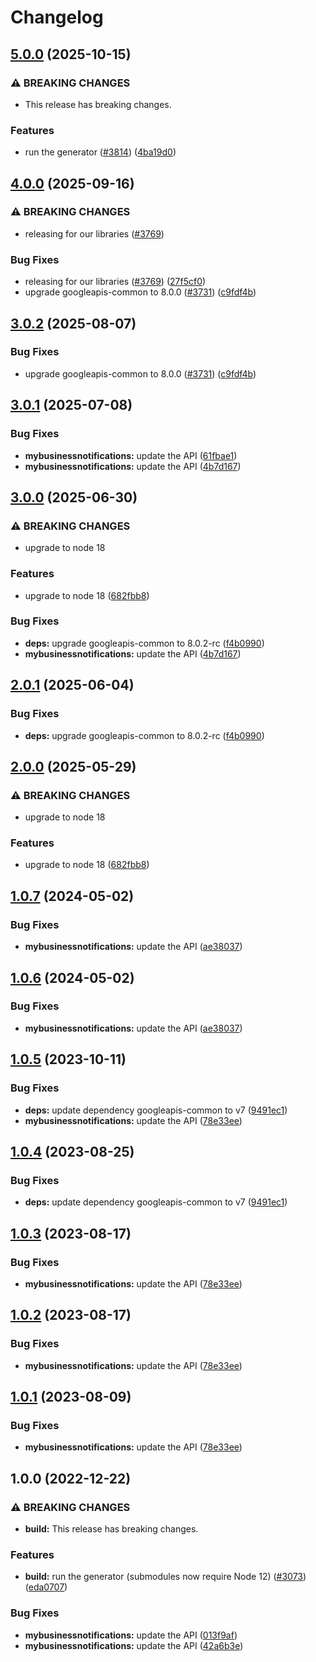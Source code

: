 # Changelog

## [5.0.0](https://github.com/googleapis/google-api-nodejs-client/compare/mybusinessnotifications-v4.0.0...mybusinessnotifications-v5.0.0) (2025-10-15)


### ⚠ BREAKING CHANGES

* This release has breaking changes.

### Features

* run the generator ([#3814](https://github.com/googleapis/google-api-nodejs-client/issues/3814)) ([4ba19d0](https://github.com/googleapis/google-api-nodejs-client/commit/4ba19d068b2b8deb28d773ebc6a3418f5e4a7162))

## [4.0.0](https://github.com/googleapis/google-api-nodejs-client/compare/mybusinessnotifications-v3.0.1...mybusinessnotifications-v4.0.0) (2025-09-16)


### ⚠ BREAKING CHANGES

* releasing for our libraries ([#3769](https://github.com/googleapis/google-api-nodejs-client/issues/3769))

### Bug Fixes

* releasing for our libraries ([#3769](https://github.com/googleapis/google-api-nodejs-client/issues/3769)) ([27f5cf0](https://github.com/googleapis/google-api-nodejs-client/commit/27f5cf0a0190a5e8e8bf970f7a7cf77c409f093e))
* upgrade googleapis-common to 8.0.0  ([#3731](https://github.com/googleapis/google-api-nodejs-client/issues/3731)) ([c9fdf4b](https://github.com/googleapis/google-api-nodejs-client/commit/c9fdf4b34d6c9bcf608eee35dd281d4680be9797))

## [3.0.2](https://github.com/googleapis/google-api-nodejs-client/compare/mybusinessnotifications-v3.0.1...mybusinessnotifications-v3.0.2) (2025-08-07)


### Bug Fixes

* upgrade googleapis-common to 8.0.0  ([#3731](https://github.com/googleapis/google-api-nodejs-client/issues/3731)) ([c9fdf4b](https://github.com/googleapis/google-api-nodejs-client/commit/c9fdf4b34d6c9bcf608eee35dd281d4680be9797))

## [3.0.1](https://github.com/googleapis/google-api-nodejs-client/compare/mybusinessnotifications-v3.0.0...mybusinessnotifications-v3.0.1) (2025-07-08)


### Bug Fixes

* **mybusinessnotifications:** update the API ([61fbae1](https://github.com/googleapis/google-api-nodejs-client/commit/61fbae196e03ee4f01f13166d1a0ba7c8f47ba1f))
* **mybusinessnotifications:** update the API ([4b7d167](https://github.com/googleapis/google-api-nodejs-client/commit/4b7d1677a61c48f12855b4402ff0c7ae861a33a0))

## [3.0.0](https://github.com/googleapis/google-api-nodejs-client/compare/mybusinessnotifications-v2.0.1...mybusinessnotifications-v3.0.0) (2025-06-30)


### ⚠ BREAKING CHANGES

* upgrade to node 18

### Features

* upgrade to node 18 ([682fbb8](https://github.com/googleapis/google-api-nodejs-client/commit/682fbb869189ae92b3e9a194d37d0548af0c1f92))


### Bug Fixes

* **deps:** upgrade googleapis-common to 8.0.2-rc ([f4b0990](https://github.com/googleapis/google-api-nodejs-client/commit/f4b099071040cfbcfe4a2e7d487d45ee93b369e0))
* **mybusinessnotifications:** update the API ([4b7d167](https://github.com/googleapis/google-api-nodejs-client/commit/4b7d1677a61c48f12855b4402ff0c7ae861a33a0))

## [2.0.1](https://github.com/googleapis/google-api-nodejs-client/compare/mybusinessnotifications-v2.0.0...mybusinessnotifications-v2.0.1) (2025-06-04)


### Bug Fixes

* **deps:** upgrade googleapis-common to 8.0.2-rc ([f4b0990](https://github.com/googleapis/google-api-nodejs-client/commit/f4b099071040cfbcfe4a2e7d487d45ee93b369e0))

## [2.0.0](https://github.com/googleapis/google-api-nodejs-client/compare/mybusinessnotifications-v1.0.7...mybusinessnotifications-v2.0.0) (2025-05-29)


### ⚠ BREAKING CHANGES

* upgrade to node 18

### Features

* upgrade to node 18 ([682fbb8](https://github.com/googleapis/google-api-nodejs-client/commit/682fbb869189ae92b3e9a194d37d0548af0c1f92))

## [1.0.7](https://github.com/googleapis/google-api-nodejs-client/compare/mybusinessnotifications-v1.0.6...mybusinessnotifications-v1.0.7) (2024-05-02)


### Bug Fixes

* **mybusinessnotifications:** update the API ([ae38037](https://github.com/googleapis/google-api-nodejs-client/commit/ae38037c11139e45813fd0306e3357129b036e1d))

## [1.0.6](https://github.com/googleapis/google-api-nodejs-client/compare/mybusinessnotifications-v1.0.5...mybusinessnotifications-v1.0.6) (2024-05-02)


### Bug Fixes

* **mybusinessnotifications:** update the API ([ae38037](https://github.com/googleapis/google-api-nodejs-client/commit/ae38037c11139e45813fd0306e3357129b036e1d))

## [1.0.5](https://github.com/googleapis/google-api-nodejs-client/compare/mybusinessnotifications-v1.0.4...mybusinessnotifications-v1.0.5) (2023-10-11)


### Bug Fixes

* **deps:** update dependency googleapis-common to v7 ([9491ec1](https://github.com/googleapis/google-api-nodejs-client/commit/9491ec1cdc3c413e7d73edcfcd59cf5c28a7c855))
* **mybusinessnotifications:** update the API ([78e33ee](https://github.com/googleapis/google-api-nodejs-client/commit/78e33ee56876c7920358c9a92363762e6a6a04b0))

## [1.0.4](https://github.com/googleapis/google-api-nodejs-client/compare/mybusinessnotifications-v1.0.3...mybusinessnotifications-v1.0.4) (2023-08-25)


### Bug Fixes

* **deps:** update dependency googleapis-common to v7 ([9491ec1](https://github.com/googleapis/google-api-nodejs-client/commit/9491ec1cdc3c413e7d73edcfcd59cf5c28a7c855))

## [1.0.3](https://github.com/googleapis/google-api-nodejs-client/compare/mybusinessnotifications-v1.0.2...mybusinessnotifications-v1.0.3) (2023-08-17)


### Bug Fixes

* **mybusinessnotifications:** update the API ([78e33ee](https://github.com/googleapis/google-api-nodejs-client/commit/78e33ee56876c7920358c9a92363762e6a6a04b0))

## [1.0.2](https://github.com/googleapis/google-api-nodejs-client/compare/mybusinessnotifications-v1.0.1...mybusinessnotifications-v1.0.2) (2023-08-17)


### Bug Fixes

* **mybusinessnotifications:** update the API ([78e33ee](https://github.com/googleapis/google-api-nodejs-client/commit/78e33ee56876c7920358c9a92363762e6a6a04b0))

## [1.0.1](https://github.com/googleapis/google-api-nodejs-client/compare/mybusinessnotifications-v1.0.0...mybusinessnotifications-v1.0.1) (2023-08-09)


### Bug Fixes

* **mybusinessnotifications:** update the API ([78e33ee](https://github.com/googleapis/google-api-nodejs-client/commit/78e33ee56876c7920358c9a92363762e6a6a04b0))

## 1.0.0 (2022-12-22)


### ⚠ BREAKING CHANGES

* **build:** This release has breaking changes.

### Features

* **build:** run the generator (submodules now require Node 12) ([#3073](https://github.com/googleapis/google-api-nodejs-client/issues/3073)) ([eda0707](https://github.com/googleapis/google-api-nodejs-client/commit/eda07079dadab46a80b6f9ede618f4f43030169e))


### Bug Fixes

* **mybusinessnotifications:** update the API ([013f9af](https://github.com/googleapis/google-api-nodejs-client/commit/013f9afdfeb7c4df4abd8907eb8a4af6e77177a0))
* **mybusinessnotifications:** update the API ([42a6b3e](https://github.com/googleapis/google-api-nodejs-client/commit/42a6b3ee0507736677c5fdff6b812c0b6951eae8))
